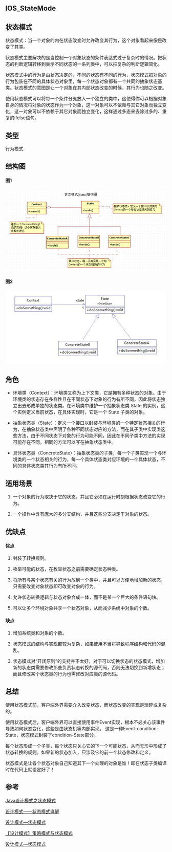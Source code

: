## IOS_StateMode

## 状态模式

状态模式：当一个对象的内在状态改变时允许改变其行为，这个对象看起来像是改变了其类。

状态模式主要解决的是当控制一个对象状态的条件表达式过于复杂时的情况。把状态的判断逻辑转移到表示不同状态的一系列类中，可以把复杂的判断逻辑简化。

状态模式中的行为是由状态决定的，不同的状态有不同的行为，状态模式把对象的行为包装在不同的具体状态对象里，每一个状态对象都有一个共同的抽象状态基类。状态模式的意图是让一个对象在其内部状态改变的时候，其行为也随之改变。

使用状态模式可以将每一个条件分支放入一个独立的类中，这使得你可以根据对象自身的情况将对象的状态作为一个对象，这一对象可以不依赖与其它对象而独立变化，这一对象可以不依赖于其它对象而独立变化，这样通过多态来去除过多的、重复的ifelse语句。

## 类型

行为模式

## 结构图

#### 图1

![状态模式](./Resource/state.png)

#### 图2

![状态模式1](./Resource/state1.png)

## 角色

* 环境类（Context）：环境类又称为上下文类，它是拥有多种状态的对象。由于环境类的状态存在多样性且在不同状态下对象的行为有所不同，因此将状态独立出去形成单独的状态类。在环境类中维护一个抽象状态类 State 的实例，这个实例定义当前状态，在具体实现时，它是一个 State 子类的对象。

* 抽象状态类（State）：定义一个接口以封装与环境类的一个特定状态相关的行为，在抽象状态类中声明了各种不同状态对应的方法，而在其子类中实现类这些方法，由于不同状态下对象的行为可能不同，因此在不同子类中方法的实现可能存在不同，相同的方法可以写在抽象状态类中。

* 具体状态类（ConcreteState）：抽象状态类的子类，每一个子类实现一个与环境类的一个状态相关的行为，每一个具体状态类对应环境的一个具体状态，不同的具体状态类其行为有所不同。

## 适用场景
1. 一个对象的行为取决于它的状态，并且它必须在运行时刻根据状态改变它的行为。

2. 一个操作中含有庞大的多分支结构，并且这些分支决定于对象的状态。

## 优缺点

#### 优点

1. 封装了转换规则。

2. 枚举可能的状态，在枚举状态之前需要确定状态种类。

3. 将所有与某个状态有关的行为放到一个类中，并且可以方便地增加新的状态，只需要改变对象状态即可改变对象的行为。

4. 允许状态转换逻辑与状态对象合成一体，而不是某一个巨大的条件语句块。

5. 可以让多个环境对象共享一个状态对象，从而减少系统中对象的个数。

#### 缺点

1. 增加系统类和对象的个数。

2. 状态模式的结构与实现都较为复杂，如果使用不当将导致程序结构和代码的混乱。

3. 状态模式对“开闭原则”的支持并不太好，对于可以切换状态的状态模式，增加新的状态类需要修改那些负责状态转换的源代码，否则无法切换到新增状态；而且修改某个状态类的行为也需修改对应类的源代码。

## 总结

使用状态模式前，客户端外界需要介入改变状态，而状态改变的实现是琐碎或复杂的。

使用状态模式后，客户端外界可以直接使用事件Event实现，根本不必关心该事件导致如何状态变化，这些是由状态机等内部实现。
这是一种Event-condition-State，状态模式封装了condition-State部分。

每个状态形成一个子类，每个状态只关心它的下一个可能状态，从而无形中形成了状态转换的规则。如果新的状态加入，只涉及它的前一个状态修改和定义。

状态模式是让各个状态对象自己知道其下一个处理的对象是谁！即在状态子类编译时在代码上就设定好了！

## 参考

[Java设计模式之状态模式](https://blog.csdn.net/jason0539/article/details/45021055)

[设计模式——状态模式详解](https://blog.csdn.net/seu_calvin/article/details/52779282)

[设计模式—状态模式](https://www.cnblogs.com/nnn123/p/6723729.html)

[【设计模式】策略模式与状态模式](https://www.cnblogs.com/m7777/p/7723879.html)

[设计模式—状态模式](https://www.jianshu.com/p/38429c1f8e8f)